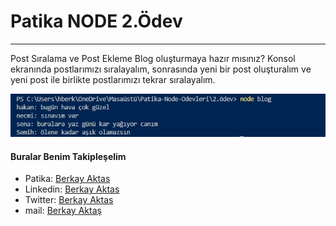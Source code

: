 #  Patika NODE 2.Ödev
***

Post Sıralama ve Post Ekleme
Blog oluşturmaya hazır mısınız? Konsol ekranında postlarımızı sıralayalım, sonrasında yeni bir post oluşturalım ve yeni post ile birlikte postlarımızı tekrar sıralayalım.



![Cevap1](%C3%A7%C4%B1kt%C4%B1.png)


#### Buralar Benim Takipleşelim

* Patika: [Berkay Aktas](https://app.patika.dev/hberkayaktas) 
* Linkedin: [Berkay Aktas](https://www.linkedin.com/in/hberkayaktas/)
* Twitter: [Berkay Aktas](https://twitter.com/hberkayaktas)
* mail: [Berkay Aktaş](mailto:hberkayaktas@gmail.com)